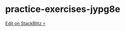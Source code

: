 # practice-exercises-jypg8e

[Edit on StackBlitz ⚡️](https://stackblitz.com/edit/practice-exercises-jypg8e)